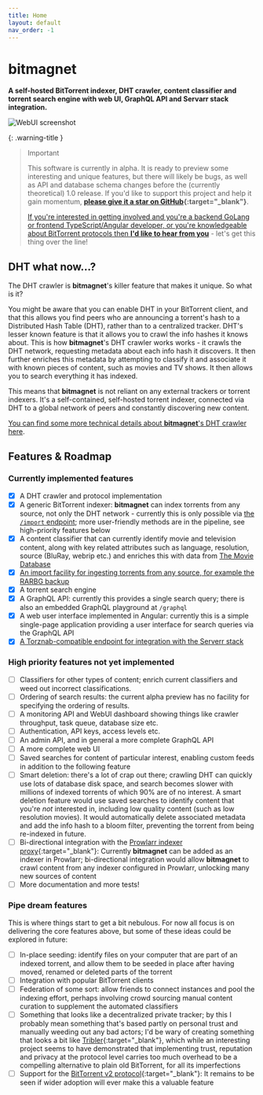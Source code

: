 ```yaml
---
title: Home
layout: default
nav_order: -1
---
```


# bitmagnet

**A self-hosted BitTorrent indexer, DHT crawler, content classifier and torrent search engine with web UI, GraphQL API and Servarr stack integration.**

![WebUI screenshot](/assets/images/webui-1.png)

{: .warning-title }

> Important
>
> This software is currently in alpha. It is ready to preview some interesting and unique features, but there will likely be bugs, as well as API and database schema changes before the (currently theoretical) 1.0 release. If you'd like to support this project and help it gain momentum, **[please give it a star on GitHub](https://github.com/bitmagnet-io/bitmagnet){:target="\_blank"}**.
>
> [If you're interested in getting involved and you're a backend GoLang or frontend TypeScript/Angular developer, or you're knowledgeable about BitTorrent protocols then **I'd like to hear from you**](/internals-development.html) - let's get this thing over the line!

## DHT what now...?

The DHT crawler is **bitmagnet**'s killer feature that makes it unique. So what is it?

You might be aware that you can enable DHT in your BitTorrent client, and that this allows you find peers who are announcing a torrent's hash to a Distributed Hash Table (DHT), rather than to a centralized tracker. DHT's lesser known feature is that it allows you to crawl the info hashes it knows about. This is how **bitmagnet**'s DHT crawler works works - it crawls the DHT network, requesting metadata about each info hash it discovers. It then further enriches this metadata by attempting to classify it and associate it with known pieces of content, such as movies and TV shows. It then allows you to search everything it has indexed.

This means that **bitmagnet** is not reliant on any external trackers or torrent indexers. It's a self-contained, self-hosted torrent indexer, connected via DHT to a global network of peers and constantly discovering new content.

[You can find some more technical details about **bitmagnet**'s DHT crawler here](/internals-development/dht-crawler.html).

## Features & Roadmap

### Currently implemented features

- [x] A DHT crawler and protocol implementation
- [x] A generic BitTorrent indexer: **bitmagnet** can index torrents from any source, not only the DHT network - currently this is only possible via [the `/import` endpoint](/tutorials/import.html); more user-friendly methods are in the pipeline, see high-priority features below
- [x] A content classifier that can currently identify movie and television content, along with key related attributes such as language, resolution, source (BluRay, webrip etc.) and enriches this with data from [The Movie Database](https://www.themoviedb.org/)
- [x] [An import facility for ingesting torrents from any source, for example the RARBG backup](/tutorials/import.html)
- [x] A torrent search engine
- [x] A GraphQL API: currently this provides a single search query; there is also an embedded GraphQL playground at `/graphql`
- [x] A web user interface implemented in Angular: currently this is a simple single-page application providing a user interface for search queries via the GraphQL API
- [x] [A Torznab-compatible endpoint for integration with the Serverr stack](/tutorials/servarr-integration.html)

### High priority features not yet implemented

- [ ] Classifiers for other types of content; enrich current classifiers and weed out incorrect classifications.
- [ ] Ordering of search results: the current alpha preview has no facility for specifying the ordering of results.
- [ ] A monitoring API and WebUI dashboard showing things like crawler throughput, task queue, database size etc.
- [ ] Authentication, API keys, access levels etc.
- [ ] An admin API, and in general a more complete GraphQL API
- [ ] A more complete web UI
- [ ] Saved searches for content of particular interest, enabling custom feeds in addition to the following feature
- [ ] Smart deletion: there's a lot of crap out there; crawling DHT can quickly use lots of database disk space, and search becomes slower with millions of indexed torrents of which 90% are of no interest. A smart deletion feature would use saved searches to identify content that you're _not_ interested in, including low quality content (such as low resolution movies). It would automatically delete associated metadata and add the info hash to a bloom filter, preventing the torrent from being re-indexed in future.
- [ ] Bi-directional integration with the [Prowlarr indexer proxy](https://prowlarr.com/){:target="\_blank"}: Currently **bitmagnet** can be added as an indexer in Prowlarr; bi-directional integration would allow **bitmagnet** to crawl content from any indexer configured in Prowlarr, unlocking many new sources of content
- [ ] More documentation and more tests!

### Pipe dream features

This is where things start to get a bit nebulous. For now all focus is on delivering the core features above, but some of these ideas could be explored in future:

- [ ] In-place seeding: identify files on your computer that are part of an indexed torrent, and allow them to be seeded in place after having moved, renamed or deleted parts of the torrent
- [ ] Integration with popular BitTorrent clients
- [ ] Federation of some sort: allow friends to connect instances and pool the indexing effort, perhaps involving crowd sourcing manual content curation to supplement the automated classifiers
- [ ] Something that looks like a decentralized private tracker; by this I probably mean something that's based partly on personal trust and manually weeding out any bad actors; I'd be wary of creating something that looks a bit like [Tribler](https://github.com/Tribler/tribler){:target="\_blank"}, which while an interesting project seems to have demonstrated that implementing trust, reputation and privacy at the protocol level carries too much overhead to be a compelling alternative to plain old BitTorrent, for all its imperfections
- [ ] Support for the [BitTorrent v2 protocol](https://blog.libtorrent.org/2020/09/bittorrent-v2/){:target="\_blank"}: It remains to be seen if wider adoption will ever make this a valuable feature
